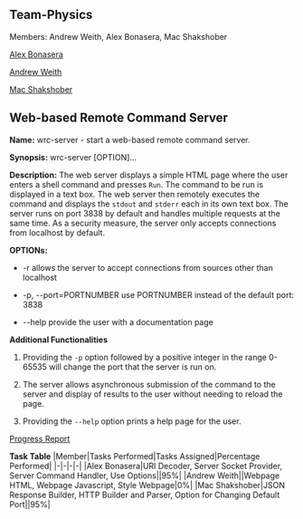 ## Team-Physics

Members: Andrew Weith, Alex Bonasera, Mac Shakshober

[Alex Bonasera](https://github.com/Derproid)

[Andrew Weith](https://github.com/Andreweweith)

[Mac Shakshober](https://github.com/macshakshober)

## Web-based Remote Command Server

**Name:** wrc-server - start a web-based remote command server.

**Synopsis:** wrc-server [OPTION]...

**Description:** The web server displays a simple HTML page where the user enters a shell command and presses `Run`. The command to be run is displayed in a text box. The web server then remotely executes the command and displays the `stdout` and `stderr` each in its own text box. The server runs on port 3838 by default and handles multiple requests at the same time. As a security measure, the server only accepts connections from localhost by default.

**OPTIONs:**

+ -r allows the server to accept connections from sources other than localhost

+ -p, --port=PORTNUMBER use PORTNUMBER instead of the default port: 3838

+ --help provide the user with a documentation page

**Additional Functionalities**

1. Providing the `-p` option followed by a positive integer in the range 0-65535 will change the port that the server is run on.

2. The server allows asynchronous submission of the command to the server and display of results to the user without needing to reload the page.

3. Providing the `--help` option prints a help page for the user.

[Progress Report](progress.md)

**Task Table**
|Member|Tasks Performed|Tasks Assigned|Percentage Performed|
|-|-|-|-|
|Alex Bonasera|URI Decoder, Server Socket Provider, Server Command Handler, Use Options||95%|
|Andrew Weith||Webpage HTML, Webpage Javascript, Style Webpage|0%|
|Mac Shakshober|JSON Response Builder, HTTP Builder and Parser, Option for Changing Default Port||95%|
